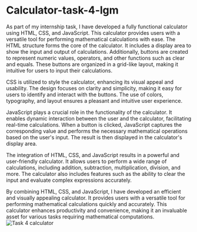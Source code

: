 # Calculator-task-4-lgm
As part of my internship task, I have developed a fully functional calculator using HTML, CSS, and JavaScript. This calculator provides users with a versatile tool for performing mathematical calculations with ease.
The HTML structure forms the core of the calculator. It includes a display area to show the input and output of calculations. Additionally, buttons are created to represent numeric values, operators, and other functions such as clear and equals. These buttons are organized in a grid-like layout, making it intuitive for users to input their calculations.

CSS is utilized to style the calculator, enhancing its visual appeal and usability. The design focuses on clarity and simplicity, making it easy for users to identify and interact with the buttons. The use of colors, typography, and layout ensures a pleasant and intuitive user experience.

JavaScript plays a crucial role in the functionality of the calculator. It enables dynamic interaction between the user and the calculator, facilitating real-time calculations. When a button is clicked, JavaScript captures the corresponding value and performs the necessary mathematical operations based on the user's input. The result is then displayed in the calculator's display area.

The integration of HTML, CSS, and JavaScript results in a powerful and user-friendly calculator. It allows users to perform a wide range of calculations, including addition, subtraction, multiplication, division, and more. The calculator also includes features such as the ability to clear the input and evaluate complex expressions accurately.

By combining HTML, CSS, and JavaScript, I have developed an efficient and visually appealing calculator. It provides users with a versatile tool for performing mathematical calculations quickly and accurately. This calculator enhances productivity and convenience, making it an invaluable asset for various tasks requiring mathematical computations.![Task 4 calculator](https://github.com/GordxRohit/Calculator-task-4-lgm/assets/82945265/340bfd1c-b544-4b4b-9e2e-cf7918964ed6)
